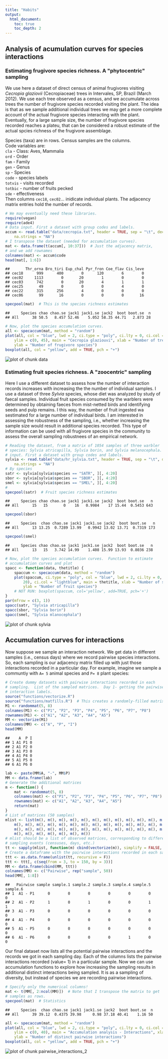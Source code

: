 ```yaml
---
title: "Habits"
output:
  html_document:
    toc: true
    toc_depth: 2
---
```

Analysis of acumulation curves for species interactions
-------------------------------------------------------------------

### Estimating frugivore species richness. A "phytocentric" sampling

We use here a dataset of direct census of animal frugivores visiting *Cecropia glaziovii* (Cecropiaceae) trees in Intervales, SP, Brazil (March 2012). 
We use each tree observed as a census, and we accumulate across trees the number of frugivore species recorded visiting the plant. The idea is that as we sample additional individual trees we may get a more complete account of the actual frugivore species interacting with the plant. Eventually, for a large sample size, the number of frugivore species recorded reaches a plateu, that can be considered a robust estimate of the actual spcies richness of the frugivore assemblage.

Species (taxa) are in rows. Census samples are the columns.  
Code variables are:    
`cla` - Class: Aves, Mammalia     
`ord` - Order     
`fam` - Family    
`gen` - Genus     
`sp` - Species     
`code` - species labels     
`totvis` - visits recorded     
`totbic` - number of fruits pecked     
`sde` - effectiveness     
Then columns `cec18`, `cec02`... inidicate individual plants. The adjacency matrix entries hold the number of records.  
  

```r
# We may eventually need these libraries.
require(vegan)
require(ade4)
# Data input. First a dataset with group codes and labels.
accum <- read.table("data/cecropia.txt", header = TRUE, sep = "\t", dec = ",", 
    na.strings = "NA")
# I transpose the dataset (needed for accumulation curves).
mat <- data.frame(t(accum[, 10:37]))  # Just the adjacency matrix,   
# and we add rownames
colnames(mat) <- accum$code
head(mat[, 1:6])
```

```
##       Thr_orna Bro_tiri Eup_chal Pyr_fron Coe_flav Cis_leve
## cec18      999      400        0      120        6        0
## cec02     1113        0       20        1        0        0
## cec03      742        0       20        4        1        1
## cec25       49        0        0        0        4        0
## cec22      315      256        4        0        0        0
## cec06       99       16        0        0        0       16
```

```r
specpool(mat)  # This is the species richness estimates  
```

```
##     Species chao chao.se jack1 jack1.se jack2  boot boot.se  n
## All      38 50.5   8.457 52.46    5.052 58.35 44.71   2.873 28
```

```r
# Now, plot the species accumulation curves.
all <- specaccum(mat, method = "random")
plot(all, col = "blue", lwd = 2, ci.type = "poly", ci.lty = 0, ci.col = "lightblue", 
    ylim = c(0, 45), main = "Cecropia glaziouvi", xlab = "Number of trees", 
    ylab = "Number of frugivore species")
boxplot(all, col = "yellow", add = TRUE, pch = "+")
```

![plot of chunk data](figure/data.png) 


### Estimating fruit species richness. A "zoocentric" sampling

Here I use a different dataset to assess how the number of interaction records increases with increasing the the number of individual samples. I use a dataset of three *Sylvia* species, whose diet was analyzed by study of faecal samples. Individual fruit species consumed by the warblers were determined by obtaining faeces from mist-netted birds and identifying seeds and pulp remains. I this way, the number of fruit ingested wa sestimated for a large number of individual birds. I am interested in assessing the robustness of the sampling, i.e., whether increasing the sample size would result in additional species recorded. This type of information can be used with all frugivore species in the community to assess the overall sampling robustnees of an empirical network.


```r
# Reading the dataset, from a matrix of 1054 samples of three warbler
# species: Sylvia atricapilla, Sylvia borin, and Sylvia melanocephala.  Data
# input. First a dataset with group codes and labels.
sylvia <- read.table("data/hr_sylvia.txt", header = TRUE, sep = "\t", dec = ".", 
    na.strings = "NA")
# By species
satr <- sylvia[sylvia$species == "SATR", ][, 4:20]
sbor <- sylvia[sylvia$species == "SBOR", ][, 4:20]
smel <- sylvia[sylvia$species == "SMEL", ][, 4:20]
# 
specpool(satr)  # Fruit species richness estimates
```

```
##     Species chao chao.se jack1 jack1.se jack2  boot boot.se   n
## All      15   15       0    16   0.9984    17 15.44  0.5453 643
```

```r
specpool(sbor)
```

```
##     Species  chao chao.se jack1 jack1.se jack2  boot boot.se   n
## All      13 13.25  0.7289 13.99   0.9942 13.02 13.71  0.7319 173
```

```r
specpool(smel)
```

```
##     Species chao chao.se jack1 jack1.se jack2  boot boot.se   n
## All      13   15   3.742 14.99    1.408 15.99 13.93  0.8036 238
```

```r
# Now, plot the species accumulation curves.  Function to estimate
# accumulation curves and plot
spacc <- function(data, thetitle) {
    spaccum <- specaccum(data, method = "random")
    plot(spaccum, ci.type = "poly", col = "blue", lwd = 2, ci.lty = 0, ylim = c(0, 
        20), ci.col = "lightblue", main = thetitle, xlab = "Number of samples", 
        ylab = "Number of fruit species")
    # NOT RUN: boxplot(spaccum, col='yellow', add=TRUE, pch='+')
}
par(mfrow = c(3, 1))
spacc(satr, "Sylvia atricapilla")
spacc(sbor, "Sylvia borin")
spacc(smel, "Sylvia mlanocephala")
```

![plot of chunk sylvia](figure/sylvia.png) 


## Accumulation curves for interactions

Now suppose we sample an interaction network. We get data in different samples (i.e., census days) where we record pairwise species interactions. So, each sampling is our adjacency matrix filled up with just those interactions recorded in a particular day. For example, imagine we sample a communtiy with `A= 5` animal species and `P= 8` plant species:


```r
# Create dummy datasets with pairwise interactions recorded in each
# sampling.  List of the sampled matrices.  Day 1- getting the pairwise
# interaction labels.
source("functions/vectorize.R")
source("functions/matfills.R")  # This creates a randomly-filled matrix   
M1 <- randommat(5, 8)
colnames(M1) <- c("P1", "P2", "P3", "P4", "P5", "P6", "P7", "P8")
rownames(M1) <- c("A1", "A2", "A3", "A4", "A5")
MM <- vectorize(M1)
colnames(MM) <- c("A", "P", "I")
head(MM)
```

```
##    A  P I
## 1 A1 P1 0
## 2 A1 P2 0
## 3 A1 P3 0
## 4 A1 P4 0
## 5 A1 P5 0
## 6 A1 P6 0
```

```r
lab <- paste(MM$A, "-", MM$P)
MM <- data.frame(lab)
# Generate the additional matrices
m <- function() {
    mat <- randommat(5, 8)
    colnames(mat) <- c("P1", "P2", "P3", "P4", "P5", "P6", "P7", "P8")
    rownames(mat) <- c("A1", "A2", "A3", "A4", "A5")
    return(mat)
}
# List of matrices (50 samples)
mlist <- list(m(), m(), m(), m(), m(), m(), m(), m(), m(), m(), m(), m(), m(), 
    m(), m(), m(), m(), m(), m(), m(), m(), m(), m(), m(), m(), m(), m(), m(), 
    m(), m(), m(), m(), m(), m(), m(), m(), m(), m(), m(), m(), m(), m(), m(), 
    m(), m(), m(), m(), m(), m(), m())
# mlist should be a list of observed matrices, corresponding to different
# sampling events (censuses, days, etc.)
tt <- sapply(mlist, function(m) cbind(vectorize(m)), simplify = FALSE, USE.NAMES = FALSE)
# Create a dataframe with the pairwise interactions recorded in each sample.
ttt <- as.data.frame(unlist(tt, recursive = F))
ttt <- ttt[, c(seq(from = 3, to = 150, by = 3))]
MM <- data.frame(cbind(MM, ttt))
colnames(MM) <- c("Pairwise", rep("sample", 50))
head(MM[, 1:8])
```

```
##   Pairwise sample sample.1 sample.2 sample.3 sample.4 sample.5 sample.6
## 1  A1 - P1      0        0        0        0        0        0        0
## 2  A1 - P2      1        0        1        0        0        1        1
## 3  A1 - P3      0        0        0        0        0        0        0
## 4  A1 - P4      0        0        0        0        0        0        0
## 5  A1 - P5      0        0        0        0        0        0        0
## 6  A1 - P6      0        0        0        0        1        0        0
```


Our final dataset now lists all the potential pairwise interactions and the records we got in each sampling day. Each of the columns lists the pairwise interactions recorded (value= 1) in a particular sample. 
Now we can use accumulation functions to explore how increasing the sampling results in additional distinct interactions being sampled.
It is as a sampling of diversity, but instead of species we are recording pairwise interactions.


```r
# Specify only the numerical columns!
mat <- t(MM[, 2:ncol(MM)])  # Note that I transpose the matrix to get   
# samples as rows.
specpool(mat)  # Statistics
```

```
##     Species  chao chao.se jack1 jack1.se jack2  boot boot.se  n
## All      39 39.12  0.4375 39.98     0.98 37.18 40.41    1.16 50
```

```r
all <- specaccum(mat, method = "random")
plot(all, col = "blue", lwd = 2, ci.type = "poly", ci.lty = 0, ci.col = "lightblue", 
    ylim = c(0, 40), main = "Accumulation analysis - Interactions", xlab = "Number of  censuses/samples", 
    ylab = "Number of distinct pairwise interactions")
boxplot(all, col = "yellow", add = TRUE, pch = "+")
```

![plot of chunk pairwise_interactions_2](figure/pairwise_interactions_2.png) 



